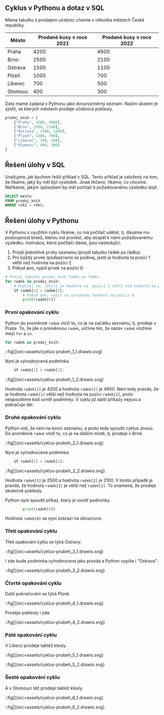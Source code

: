 ## Cyklus v Pythonu a dotaz v SQL

Máme tabulku s prodejem učebnic chemie v několika městech České republiky.

| Město    | Prodané kusy v roce 2021 | Prodané kusy v roce 2022 |
| -------- | ----------------------------- | ---------------------------- |
| Praha    | 4200                       | 4900                      |
| Brno     | 2500                       | 2100                      |
| Ostrava  | 1500                       | 1100                      |
| Plzeň    | 1000                       | 700                       |
| Liberec  | 700                        | 500                       |
| Olomouc  | 400                        | 300                       |

Data máme zadaná v Pythonu jako dvourozměrný seznam. Naším úkolem je zjistit, ve kterých městech prodeje učebnice poklesly.

```py
prodej_knih = [
    ["Praha", 4200, 4900],
    ["Brno", 2500, 2100],
    ["Ostrava", 1500, 1100],
    ["Plzeň", 1000, 700],
    ["Liberec", 700, 500],
    ["Olomouc", 400, 300]
]
```

## Řešení úlohy v SQL

Uvažujme, jak bychom řešili příklad v SQL. Tento příklad je založený na tom, že říkáme, jaký by měl být výsledek. Jinak řečeno, říkáme, *co chceme*. Neříkáme, jakým způsobem by měl počítač k požadovanému výsledku dojít.

```sql
SELECT mesto
FROM prodej_knih
WHERE rok2 < rok1;
```

## Řešení úlohy v Pythonu

V Pythonu s využitím cyklu říkáme, co má počítač udělat, tj. dáváme mu posloupnost kroků, kterou má provést, aby dospěl k námi požadovanému výsledku. Instrukce, které počítači dáme, jsou následující:

1. Projdi jednotlivé prvky seznamu (projdi tabulku řádek po řádku).
1. Pro každý prvek (podseznam) se podívej, jestli je hodnota ta pozici 1 větší než hodnota na pozici 2.
1. Pokud ano, vypiš prvek na pozici 0.


```py
# Projdi tabulku prodej knih řádek po řádku
for radek in prodej_knih:
    # Podívej se, jestli je hodnota na  pozici 1 větší než hodnota na pozici 2
    if radek[1] > radek[2]:
        # Pokud ano, vypiš na oprazovku hodnotu na pozici 0
        print(radek[0])
```

### První opakování cyklu

Python do proměnné `radek` vloží to, co je na začátku seznamu, tj. prodeje v Praze. To, že jde o proměnnou `radek`, určíme tím, že název `radek` vložíme mezi `for` a `in`.

```py
for radek in prodej_knih:
```

::fig[]{src=assets/cyklus-prubeh_1_1.drawio.svg}

Nyní je vyhodnocená podmínka

```py
    if radek[1] > radek[2]:
```

::fig[]{src=assets/cyklus-prubeh_1_2.drawio.svg}

Hodnota `radek[1]` je 4200 a hodnota `radek[2]` je 4900. Není tedy pravda, že je hodnota `radek[1]` větší než hodnota na pozici `radek[2]`, proto nespouštíme kód uvnitř podmínky. V cyklu již další příkazy nejsou a pokračuje dál.


### Druhé opakování cyklu

Python vidí, že není na konci seznamu, a proto tedy spouští cyklus znovu. Do proměnné `radek` vloží to, co je na dalším místě, tj. prodeje v Brně.

::fig[]{src=assets/cyklus-prubeh_2_1.drawio.svg}

Nyní je vyhodnocená podmínka

```py
    if radek[1] > radek[2]:
```

::fig[]{src=assets/cyklus-prubeh_2_2.drawio.svg}

Hodnota `radek[1]` je 2500 a hodnota `radek[2]` je 2100. V tomto případě je pravda, že hodnota `radek[1]` je větší než `radek[2]`. To znamená, že prodeje skutečně poklesly.

Python nyní spouští příkaz, který je uvnitř podmínky.

```py
        print(radek[0])
```

Hodnota `radek[0]` se nyní zobrazí na obrazovce.

### Třetí opakování cyklu

Třetí opakování cyklu se týká Ostravy.

::fig[]{src=assets/cyklus-prubeh_3_1.drawio.svg}

I zde bude podmínka vyhodnocena jako pravda a Python vypíše i "Ostrava".

::fig[]{src=assets/cyklus-prubeh_3_2.drawio.svg}

### Čtvrté opakování cyklu

Další pokračování se týká Plzně.

::fig[]{src=assets/cyklus-prubeh_4_1.drawio.svg}

Prodeje poklesly i zde.

::fig[]{src=assets/cyklus-prubeh_4_2.drawio.svg}

### Páté opakování cyklu

V Liberci prodeje taktéž klesly.

::fig[]{src=assets/cyklus-prubeh_5_1.drawio.svg}

::fig[]{src=assets/cyklus-prubeh_5_2.drawio.svg}

### Šesté opakování cyklu

A v Olomouci též prodeje taktéž klesly.

::fig[]{src=assets/cyklus-prubeh_6_1.drawio.svg}

::fig[]{src=assets/cyklus-prubeh_6_2.drawio.svg}
